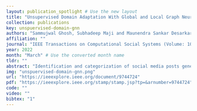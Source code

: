 ```yaml
---
layout: publication_spotlight # Use the new layout
title: "Unsupervised Domain Adaptation With Global and Local Graph Neural Networks Under Limited Supervision and Its Application to Disaster Response" # Escape quotes in title
collection: publications
key: unspuervised-domain-gnn
authors: "Sammujwal Ghosh, Subhadeep Maji and Maunendra Sankar Desarkar"
affiliation: ""
journal: "IEEE Transactions on Computational Social Systems (Volume: 10, Issue: 2, April 2023)"
year: 2022
month: "March" # Use the converted month name
tldr: ""
abstract: "Identification and categorization of social media posts generated during disasters are crucial to reduce the suffering of the affected people. However, the lack of labeled data is a significant bottleneck in learning an effective categorization system for a disaster. This motivates us to study the problem as unsupervised domain adaptation (UDA) between a previous disaster with labeled data (source) and a current disaster (target). However, if the amount of labeled data available is limited, it restricts the learning capabilities of the model. To handle this challenge, we use limited labeled data along with abundantly available unlabeled data, generated during a source disaster to propose a novel two-part graph neural network (GNN). The first part extracts domain-agnostic global information by constructing a token-level graph across domains and the second part preserves local instance-level semantics. In our experiments, we show that the proposed method outperforms state-of-the-art techniques by 2.74% weighted F1 score on average on two standard public datasets in the area of disaster management. We also report experimental results for granular actionable multilabel classification datasets in disaster domain for the first time, on which we outperform BERT by 3.00% on average w.r.t. weighted F1. Additionally, we show that our approach can retain performance when minimal labeled data are available."
img: "unspuervised-domain-gnn.png"
url: "https://ieeexplore.ieee.org/document/9744724"
pdf: "https://ieeexplore.ieee.org/stamp/stamp.jsp?tp=&arnumber=9744724"
code: ""
video: ""
bibtex: "1"
---
```

